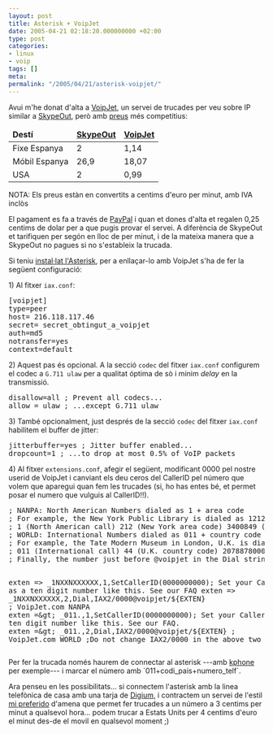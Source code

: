 ```yaml
---
layout: post
title: Asterisk + VoipJet
date: 2005-04-21 02:18:20.000000000 +02:00
type: post
categories:
- linux
- voip
tags: []
meta:
permalink: "/2005/04/21/asterisk-voipjet/"
---
```

<p>Avui m'he donat d'alta a <a href="http://www.voipjet.com/">VoipJet</a>, un servei de trucades per veu sobre IP similar a <a href="http://www.skype.com/products/skypeout/">SkypeOut</a>, però amb <a href="http://www.voipjet.com/prices.php">preus</a> més competitius:</p>
<table class="taula" summary="Preus SkypeOut VoipJet">
<thead>
<tr>
<td><strong>Destí</strong></td>
<td><strong><a href="http://www.skype.com/products/skypeout/rates/all_rates.html">SkypeOut</a></strong></td>
<td><strong><a href="http://www.voipjet.com/prices.php">VoipJet</a></strong></td>
</tr>
</thead>
<tbody>
<tr>
<td>Fixe Espanya</td>
<td>2</td>
<td>1,14</td>
</tr>
<tr>
<td>Móbil Espanya</td>
<td>26,9</td>
<td>18,07</td>
</tr>
<tr>
<td>USA</td>
<td>2</td>
<td>0,99</td>
</tr>
</tbody>
</table>
<p>NOTA: Els preus estàn en convertits a centims d'euro per minut, amb IVA inclòs</p>
<p>El pagament es fa a través de <a href="http://www.paypal.com">PayPal</a> i quan et dones d'alta et regalen 0,25 centims de dolar per a que pugis provar el servei. A diferència de SkypeOut et tarifiquen per segón en lloc de per minut, i de la mateixa manera que a SkypeOut no pagues si no s'estableix la trucada.</p>
<p>Si teniu <a href="/blog/2005/04/21/asterisk-the-open-source-linux-pbx/">instal·lat l'Asterisk</a>, per a enllaçar-lo amb VoipJet s'ha de fer la següent configuració:</p>
<p>1) Al fitxer <code>iax.conf</code>:</p>
<pre>
[voipjet]
type=peer
host= 216.118.117.46
secret= secret_obtingut_a_voipjet
auth=md5
notransfer=yes
context=default
</pre>
<p>2) Aquest pas és opcional. A la secció <code>codec</code> del fitxer <code>iax.conf</code> configurem el codec a <code>G.711 ulaw</code> per a qualitat óptima de sò i minim <em>delay</em> en la transmissió.</p>
<pre>
disallow=all ; Prevent all codecs...
allow = ulaw ; ...except G.711 ulaw
</pre>
<p>3) També opcionalment, just després de la secció <code>codec</code> del fitxer <code>iax.conf</code> habilitem el buffer de jitter:</p>
<pre>
jitterbuffer=yes ; Jitter buffer enabled...
dropcount=1 ; ...to drop at most 0.5% of VoIP packets
</pre>
<p>4) Al fitxer <code>extensions.conf</code>, afegir el següent, modificant 0000 pel nostre userid de VoipJet i canviant els deu ceros del CallerID pel número que volem que aparegui quan fem les trucades (si, ho has entes bé, et permet posar el numero que vulguis al CallerID!!).</p>
<pre>
; NANPA: North American Numbers dialed as 1 + area code
; For example, the New York Public Library is dialed as 12123400849
; 1 (North American call) 212 (New York area code) 3400849 (libary's phone number)
; WORLD: International Numbers dialed as 011 + country code + number
; For example, the Tate Modern Museum in London, U.K. is dialed as 011442078878000
; 011 (International call) 44 (U.K. country code) 2078878000 (museum's number)
; Finally, the number just before @voipjet in the Dial string is your VoipJet userid #

exten =&gt; _1NXXNXXXXXX,1,SetCallerID(0000000000); Set your CallerID as a ten digit number like this. See our FAQ
exten =&gt; _1NXXNXXXXXX,2,Dial,IAX2/0000@voipjet/${EXTEN} ; VoipJet.com NANPA
exten =&gt; _011.,1,SetCallerID(0000000000); Set your CallerID as a ten digit number like this. See our FAQ.
exten =&gt; _011.,2,Dial,IAX2/0000@voipjet/${EXTEN} ; VoipJet.com WORLD
;Do not change IAX2/0000 in the above two lines!
</pre>
<p>Per fer la trucada només haurem de connectar al asterisk ---amb <a href="http://www.wirlab.net/kphone/">kphone</a> per exemple---
i marcar el número amb `011+codi_pais+numero_telf`.

Ara penseu en les possibilitats... si connectem l'asterisk amb la linea telefònica de casa amb una tarja de [Digium](http://www.digium.com/), i contractem un servei de l'estil [mi preferido](http://www.amena.com/amena/particulares/tarjeta_amena/4_5.html) d'amena que permet fer trucades a un número a 3 centims per minut a qualsevol hora... podem trucar a Estats Units per 4 centims d'euro el minut des-de el movil en qualsevol moment ;)

